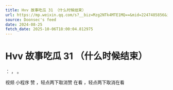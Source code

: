 ```yaml
---
title: Hvv 故事吃瓜 31 （什么时候结束）
url: https://mp.weixin.qq.com/s?__biz=Mzg2NTk4MTE1MQ==&mid=2247485856&idx=1&sn=4d8b526f868e816d161ddeb8abf713f6
source: Doonsec's feed
date: 2024-08-25
fetch_date: 2025-10-06T18:00:04.812975
---
```


# Hvv 故事吃瓜 31 （什么时候结束）

：
，
。

视频
小程序
赞
，轻点两下取消赞
在看
，轻点两下取消在看
